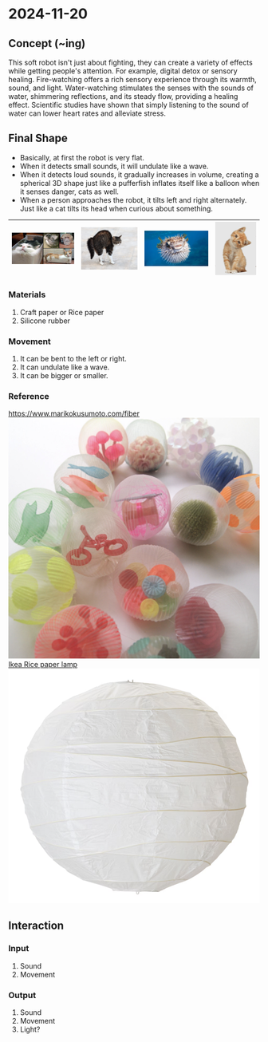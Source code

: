 # 2024-11-20

## Concept (~ing)

This soft robot isn't just about fighting, they can create a variety of effects while getting people's attention.
For example, digital detox or sensory healing.
Fire-watching offers a rich sensory experience through its warmth, sound, and light. Water-watching stimulates the senses with the sounds of water, shimmering reflections, and its steady flow, providing a healing effect. Scientific studies have shown that simply listening to the sound of water can lower heart rates and alleviate stress.

## Final Shape

- Basically, at first the robot is very flat.
- When it detects small sounds, it will undulate like a wave.
- When it detects loud sounds, it gradually increases in volume, creating a spherical 3D shape just like a pufferfish inflates itself like a balloon when it senses danger, cats as well.
- When a person approaches the robot, it tilts left and right alternately. Just like a cat tilts its head when curious about something.

| ![alt text](./images/image-5.png) | ![alt text](./images/image-4.png) | ![alt text](./images/image-2.png) | ![alt text](./images/image-3.png) |
| --------------------------------- | --------------------------------- | --------------------------------- | --------------------------------- |

### Materials

1. Craft paper or Rice paper
2. Silicone rubber

### Movement

1. It can be bent to the left or right.
2. It can undulate like a wave.
3. It can be bigger or smaller.

### Reference

https://www.marikokusumoto.com/fiber
![alt text](./images/image.png)  
[Ikea Rice paper lamp](https://www.ikea.com/ch/fr/p/regolit-abat-jour-suspension-blanc-fait-main-70103410/?extProvId=5&extPu=14231-gaw&extLi=21790054536&extCr=167369702086-716529685152&keyword=&extSi=&gad_source=1&gclid=CjwKCAiArva5BhBiEiwA-oTnXbvh_Qtlw4BhEQ_sFHDZIjf8TGo0EBOq4BcCxInxWiEMZFJZD8BQlxoCZckQAvD_BwE)
![alt text](./images/image-1.png)

## Interaction

### Input

1. Sound
2. Movement

### Output

1. Sound
2. Movement
3. Light?
